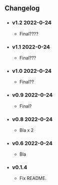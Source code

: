 ## Changelog

<!-- Version start @@ {"version": "v1.2", "release": "Final????", "shouldCreateRelease": "true"} -->

- ### v1.2 2022-0-24

  - Final????
  <!-- Version end -->

- ### v1.1 2022-0-24

  - Final???

- ### v1.0 2022-0-24

  - Final??

- ### v0.9 2022-0-24

  - Final?

- ### v0.8 2022-0-24

  - Bla x 2

- ### v0.6 2022-0-24

  - Bla

- ### v0.1.4

  - Fix README.